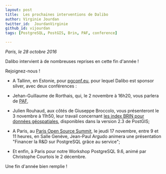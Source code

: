 ```yaml
---
layout: post
title:  Les prochaines interventions de Dalibo 
author: Virginie Jourdan
twitter_id:  JourdanVirginie   
github_id: vijourdan
tags: [PostgreSQL, PostGIS, Brin, PAF, conference]

---
```

*Paris, le 28 octobre 2016*

Dalibo intervient à de nombreuses reprises en cette fin d'année !


<!--MORE-->

Rejoignez-nous !

  * A Tallinn, en Estonie, pour [pgconf.eu](http://2016.pgconf.eu/), pour lequel Dalibo est sponsor silver, avec deux conférences :
   * Jehan-Guillaume de Rorthais, qui, le 2 novembre à 16h20, vous parlera de [PAF](https://www.postgresql.eu/events/schedule/pgconfeu2016/session/1363-paf-auto-failover-and-more/), 
   * Julien Rouhaud, aux côtés de Giuseppe Broccolo, vous présenteront le 3 novembre à 11h50, leur travail concernant [les index BRIN pour données géospatiales](https://www.postgresql.eu/events/schedule/pgconfeu2016/session/1358-extend-brin-support-to-postgis-block-range-indexing-on-geospatial-data/), disponibles dans la version 2.3 de PostGIS;

  * A Paris, au [Paris Open Source Summit](http://opensourcesummit.paris/Bienvenue_150.html), le jeudi 17 novembre, entre 9 et 11 heures, en Salle Genève, Jean-Paul Argudo animera une présentation "Financer la R&D sur PostgreSQL grâce au service";

  * Et enfin, à Paris pour notre Workshop PostgreSQL 9.6, animé par Christophe Courtois le 2 décembre.

Une fin d'année bien remplie !
